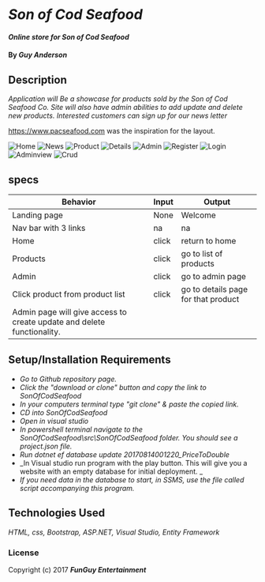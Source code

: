 ﻿# _Son of Cod Seafood_

#### _Online store for Son of Cod Seafood_

#### By _**Guy Anderson**_

## Description

_Application will Be a showcase for products sold by the Son of Cod Seafood Co. Site will also have admin abilities to add update and delete new products. Interested customers can sign up for our news letter_

https://www.pacseafood.com was the inspiration for the layout.

![Home](https://github.com/guyanderson/blob/master/src/SonOfCodSeafood/wwwroot/img/home.PNG)
![News](https://github.com/guyanderson/SonOfCodSeafood/src/SonOfCodSeafood/wwwroot/img/news.PNG)
![Product](https://github.com/guyanderson/SonOfCodSeafood/src/SonOfCodSeafood/wwwroot/img/product.PNG)
![Details](https://github.com/guyanderson/SonOfCodSeafood/src/SonOfCodSeafood/wwwroot/img/details.PNG)
![Admin](https://github.com/guyanderson/SonOfCodSeafood/src/SonOfCodSeafood/wwwroot/img/admin.PNG)
![Register](https://github.com/guyanderson/SonOfCodSeafood/src/SonOfCodSeafood/wwwroot/img/register.PNG)
![Login](https://github.com/guyanderson/SonOfCodSeafood/src/SonOfCodSeafood/wwwroot/img/login.PNG)
![Adminview](https://github.com/guyanderson/SonOfCodSeafood/src/SonOfCodSeafood/wwwroot/img/adminview.PNG)
![Crud](https://github.com/guyanderson/SonOfCodSeafood/src/SonOfCodSeafood/wwwroot/img/crud.PNG)

## specs
| Behavior | Input | Output |
|---|---|---|
| Landing page | None | Welcome |
| Nav bar with 3 links | na | na |
| Home | click | return to home |
| Products | click | go to list of products |
| Admin | click | go to admin page |
| Click product from product list | click | go to details page for that product |
Admin page will give access to create update and delete functionality.  |

## Setup/Installation Requirements


* _Go to Github repository page._
* _Click the "download or clone" button and copy the link to SonOfCodSeafood_
* _In your computers terminal type "git clone" & paste the copied link._
* _CD into SonOfCodSeafood_
* _Open in visual studio_
* _In powershell terminal navigate to the SonOfCodSeafood\src\SonOfCodSeafood folder. You should see a project.json file._
* _Run dotnet ef database update 20170814001220_PriceToDouble_
* _In Visual studio run program with the play button. This will give you a website with an empty database for initial deployment. _
* _If you need data in the database to start, in SSMS, use the file called script accompanying this program._




## Technologies Used

_HTML, css, Bootstrap, ASP.NET, Visual Studio, Entity Framework_

### License

Copyright (c) 2017 **_FunGuy Entertainment_**
